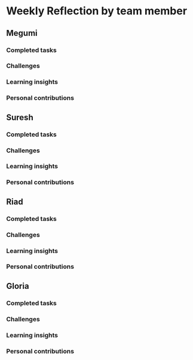 # Weekly Reflection by team member

## Megumi

### Completed tasks

### Challenges


### Learning insights

### Personal contributions

## Suresh

### Completed tasks

### Challenges

### Learning insights

### Personal contributions

## Riad

### Completed tasks

### Challenges

### Learning insights

### Personal contributions

## Gloria

### Completed tasks

### Challenges

### Learning insights

### Personal contributions
